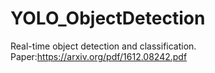# YOLO_ObjectDetection

Real-time object detection and classification. Paper:https://arxiv.org/pdf/1612.08242.pdf
